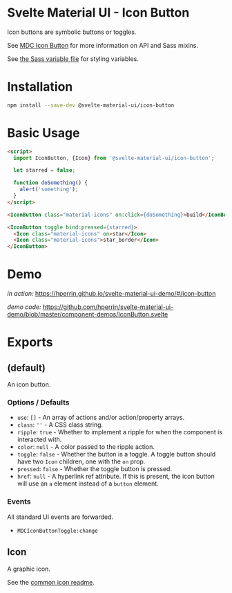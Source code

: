 # Svelte Material UI - Icon Button

Icon buttons are symbolic buttons or toggles.

See [MDC Icon Button](https://material.io/develop/web/components/buttons/icon-buttons/) for more information on API and Sass mixins.

See [the Sass variable file](https://github.com/material-components/material-components-web/blob/v3.1.1/packages/mdc-icon-button/_variables.scss) for styling variables.

# Installation

```sh
npm install --save-dev @svelte-material-ui/icon-button
```

# Basic Usage

```html
<script>
  import IconButton, {Icon} from '@svelte-material-ui/icon-button';

  let starred = false;

  function doSomething() {
    alert('something');
  }
</script>

<IconButton class="material-icons" on:click={doSomething}>build</IconButton>

<IconButton toggle bind:pressed={starred}>
  <Icon class="material-icons" on>star</Icon>
  <Icon class="material-icons">star_border</Icon>
</IconButton>
```

# Demo

*in action:* https://hperrin.github.io/svelte-material-ui-demo/#/icon-button

*demo code:* https://github.com/hperrin/svelte-material-ui-demo/blob/master/component-demos/IconButton.svelte

# Exports

## (default)

An icon button.

### Options / Defaults

* `use`: `[]` - An array of actions and/or action/property arrays.
* `class`: `''` - A CSS class string.
* `ripple`: `true` - Whether to implement a ripple for when the component is interacted with.
* `color`: `null` - A color passed to the ripple action.
* `toggle`: `false` - Whether the button is a toggle. A toggle button should have two `Icon` children, one with the `on` prop.
* `pressed`: `false` - Whether the toggle button is pressed.
* `href`: `null` - A hyperlink ref attribute. If this is present, the icon button will use an `a` element instead of a `button` element.

### Events

All standard UI events are forwarded.

* `MDCIconButtonToggle:change`

## Icon

A graphic icon.

See the [common icon readme](https://github.com/hperrin/svelte-material-ui/blob/master/common/README.md#icon).
